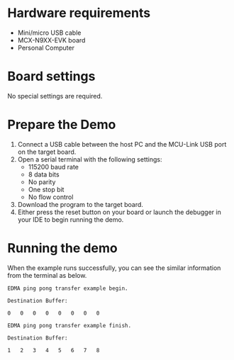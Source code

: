 Hardware requirements
=====================
- Mini/micro USB cable
- MCX-N9XX-EVK board
- Personal Computer

Board settings
============
No special settings are required.

Prepare the Demo
===============
1.  Connect a USB cable between the host PC and the MCU-Link USB port on the target board. 
2.  Open a serial terminal with the following settings:
    - 115200 baud rate
    - 8 data bits
    - No parity
    - One stop bit
    - No flow control
3.  Download the program to the target board.
4.  Either press the reset button on your board or launch the debugger in your IDE to begin running the demo.

Running the demo
================
When the example runs successfully, you can see the similar information from the terminal as below.
~~~~~~~~~~~~~~~~~~~~~~~~~~~~~~~~~~~~~~~~~~
EDMA ping pong transfer example begin.

Destination Buffer:

0   0   0   0   0   0   0   0

EDMA ping pong transfer example finish.

Destination Buffer:

1   2   3   4   5   6   7   8
~~~~~~~~~~~~~~~~~~~~~~~~~~~~~~~~~~~~~~~~~~

